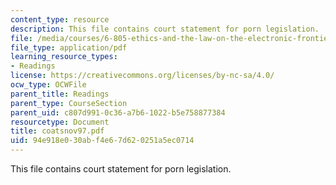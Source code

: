 ```yaml
---
content_type: resource
description: This file contains court statement for porn legislation.
file: /media/courses/6-805-ethics-and-the-law-on-the-electronic-frontier-fall-2005/94e918e030abf4e67d620251a5ec0714_coatsnov97.pdf
file_type: application/pdf
learning_resource_types:
- Readings
license: https://creativecommons.org/licenses/by-nc-sa/4.0/
ocw_type: OCWFile
parent_title: Readings
parent_type: CourseSection
parent_uid: c807d991-0c36-a7b6-1022-b5e758877384
resourcetype: Document
title: coatsnov97.pdf
uid: 94e918e0-30ab-f4e6-7d62-0251a5ec0714
---
```

This file contains court statement for porn legislation.
